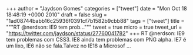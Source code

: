 
+++
author = "Jaydson Gomes"
categories = ["tweet"]
date = "Mon Oct 18 18:48:19 +0000 2010"
draft = false
slug = "1ad08744babb16c25936f0391cf7b1582b9cbb88"
tags = ["tweet"]
title = """RT @nerdson: IE9 tem prob..."""
tweet = true
micro = true
tweet_url = "https://twitter.com/jaydson/status/27760041782"
+++
RT @nerdson: IE9 tem problemas com CSS3. IE8 ainda tem problemas com PNG alpha. IE7 é um lixo, IE6 não se fala.Talvez no IE18 a Microsof ...

